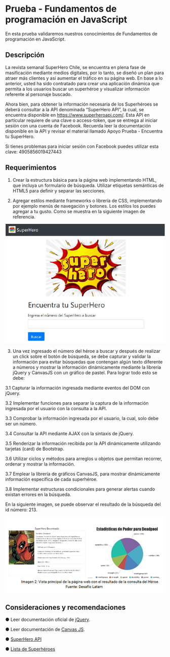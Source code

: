 # Prueba - Fundamentos de programación en JavaScript

En esta prueba validaremos nuestros conocimientos de Fundamentos de programación en JavaScript.

## Descripción

La revista semanal SuperHero Chile, se encuentra en plena fase de masificación mediante medios digitales, por lo tanto, se diseñó un plan para atraer más clientes y así aumentar el tráfico en su página web.
En base a lo anterior, usted ha sido contratado para crear una aplicación dinámica que permita a los usuarios buscar un superhéroe y visualizar información referente al personaje buscado.

Ahora bien, para obtener la información necesaria de los Superhéroes se deberá consultar a la API denominada “SuperHero API”, la cual, se encuentra disponible en https://www.superheroapi.com/. Esta API en particular requiere de una clave o access-token, que se entrega al iniciar sesión con una cuenta de Facebook. Recuerda leer la documentación disponible en la API y revisar el material llamado Apoyo Prueba - Encuentra tu SuperHero.

Si tienes problemas para iniciar sesión con Facebook puedes utilizar esta clave: 4905856019427443

## Requerimientos

1. Crear la estructura básica para la página web implementando HTML, que incluya un formulario de búsqueda. Utilizar etiquetas semánticas de HTML5 para definir y separar las secciones. 

2. Agregar estilos mediante frameworks o librería de CSS, implementando por ejemplo menús de navegación y botones. Los estilos los puedes agregar a tu gusto. Como se muestra en la siguiente imagen de referencia. 

![](./assets/design/imagen1.png)

3. Una vez ingresado el número del héroe a buscar y después de realizar un click sobre el botón de búsqueda, se debe capturar y validar la información para evitar búsquedas que contengan algún texto diferente a números y mostrar la información dinámicamente mediante la librería jQuery y CanvasJS con un gráfico de pastel. Para lograr todo esto se debe: 

3.1 Capturar la información ingresada mediante eventos del DOM con jQuery. 

3.2 Implementar funciones para separar la captura de la información ingresada por el usuario con la consulta a la API. 

3.3 Comprobar la información ingresada por el usuario, la cual, solo debe ser un número. 

3.4 Consultar la API mediante AJAX con la sintaxis de jQuery.

3.5 Renderizar la información recibida por la API dinámicamente utilizando tarjetas (card) de Bootstrap. 

3.6 Utilizar ciclos y métodos para arreglos u objetos que permitan recorrer, ordenar y mostrar la información. 

3.7 Emplear la librería de gráficos CanvasJS, para mostrar dinámicamente información específica de cada superhéroe.
 
3.8 Implementar estructuras condicionales para generar alertas cuando existan errores en la búsqueda. 

En la siguiente imagen, se puede observar el resultado de la búsqueda del id número: 213.

![](./assets/design/imagen2.png)

## Consideraciones y recomendaciones

● Leer documentación oficial de [jQuery](https://jquery.com/).

● Leer documentación de [Canvas JS](https://canvasjs.com/).

● [SuperHero API](https://www.superheroapi.com/)

● [Lista de Superhéroes](https://www.superheroapi.com/ids.html)
